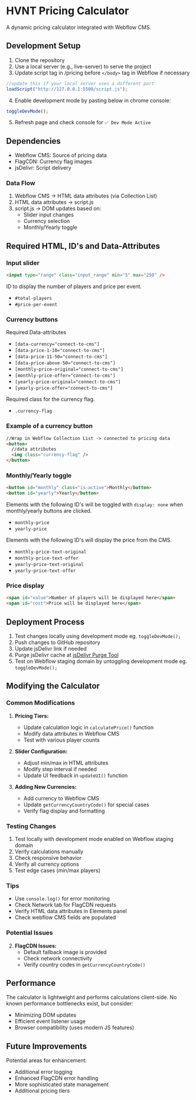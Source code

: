 # HVNT Pricing Calculator

A dynamic pricing calculator integrated with Webflow CMS.

## Development Setup

1. Clone the repository
2. Use a local server (e.g., live-server) to serve the project
3. Update script tag in /pricing before `</body>` tag in Webflow if necessary

```javascript
//update this if your local server uses a different port
loadScript("http://127.0.0.1:5500/script.js");
```

4. Enable development mode by pasting below in chrome console:

```javascript
toggleDevMode();
```

5. Refresh page and check console for `✅ Dev Mode Active`

## Dependencies

- Webflow CMS: Source of pricing data
- FlagCDN: Currency flag images
- jsDelivr: Script delivery

### Data Flow

1. Webflow CMS → HTML data attributes (via Collection List)
2. HTML data attributes → script.js
3. script.js → DOM updates based on:
   - Slider input changes
   - Currency selection
   - Monthly/Yearly toggle

## Required HTML, ID's and Data-Attributes

### Input slider

```html
<input type="range" class="input_range" min="5" max="250" />
```

ID to display the number of players and price per event.

- `#total-players`
- `#price-per-event`

### Currency buttons

Required Data-attributes

- `[data-currency="connect-to-cms"]`
- `[data-price-1-10="connect-to-cms"]`
- `[data-price-11-50="connect-to-cms"]`
- `[data-price-above-50="connect-to-cms"]`
- `[monthly-price-original="connect-to-cms"]`
- `[monthly-price-offer="connect-to-cms"]`
- `[yearly-price-original="connect-to-cms"]`
- `[yearly-price-offer="connect-to-cms"]`

Required class for the currency flag.

- `.currency-flag`

### Example of a currency button

```html
//Wrap in Webflow Collection List -> connected to pricing data
<button>
  //data attributes
  <img class="currency-flag" />
</button>
```

### Monthly/Yearly toggle

```html
<button id="monthly" class="is-active">Monthly</button>
<button id="yearly">Yearly</button>
```

Elements with the following ID's will be toggled with `display: none` when monthly/yearly buttons are clicked.

- `monthly-price`
- `yearly-price`

Elements with the following ID's will display the price from the CMS.

- `monthly-price-text-original`
- `monthly-price-text-offer`
- `yearly-price-text-original`
- `yearly-price-text-offer`

### Price display

```html
<span id="value">Number of players will be displayed here</span>
<span id="cost">Price will be displayed here</span>
```

## Deployment Process

1. Test changes locally using development mode eg. `toggleDevMode();`
2. Push changes to GitHub repository
3. Update jsDelivr link if needed
4. Purge jsDelivr cache at [jsDelivr Purge Tool](https://www.jsdelivr.com/tools/purge)
5. Test on Webflow staging domain by untoggling development mode eg. `toggleDevMode();`

## Modifying the Calculator

### Common Modifications

1. **Pricing Tiers:**

   - Update calculation logic in `calculatePrice()` function
   - Modify data attributes in Webflow CMS
   - Test with various player counts

2. **Slider Configuration:**

   - Adjust min/max in HTML attributes
   - Modify step interval if needed
   - Update UI feedback in `updateUI()` function

3. **Adding New Currencies:**
   - Add currency to Webflow CMS
   - Update `getCurrencyCountryCode()` for special cases
   - Verify flag display and formatting

### Testing Changes

1. Test locally with development mode enabled on Webflow staging domain
2. Verify calculations manually
3. Check responsive behavior
4. Verify all currency options
5. Test edge cases (min/max players)

### Tips

- Use `console.log()` for error monitoring
- Check Network tab for FlagCDN requests
- Verify HTML data attributes in Elements panel
- Check webflow CMS fields are populated

### Potential Issues

2. **FlagCDN Issues:**
   - Default fallback image is provided
   - Check network connectivity
   - Verify country codes in `getCurrencyCountryCode()`

## Performance

The calculator is lightweight and performs calculations client-side. No known performance bottlenecks exist, but consider:

- Minimizing DOM updates
- Efficient event listener usage
- Browser compatibility (uses modern JS features)

## Future Improvements

Potential areas for enhancement:

- Additional error logging
- Enhanced FlagCDN error handling
- More sophisticated state management
- Additional pricing tiers

```

```
